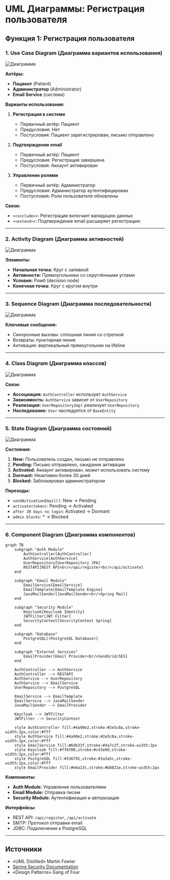 # UML Диаграммы: Регистрация пользователя

## Функция 1: Регистрация пользователя

### 1. Use Case Diagram (Диаграмма вариантов использования)

![Диаграмма](../img/diagrams/uml-registration-1.png)

**Актёры:**
- **Пациент** (Patient)
- **Администратор** (Administrator)
- **Email Service** (система)

**Варианты использования:**
1. **Регистрация в системе**
   - Первичный актёр: Пациент
   - Предусловия: Нет
   - Постусловия: Пациент зарегистрирован, письмо отправлено
   
2. **Подтверждение email**
   - Первичный актёр: Пациент
   - Предусловия: Регистрация завершена
   - Постусловия: Аккаунт активирован
   
3. **Управление ролями**
   - Первичный актёр: Администратор
   - Предусловия: Администратор аутентифицирован
   - Постусловия: Роли пользователя обновлены

**Связи:**
- `<<include>>`: Регистрация включает валидацию данных
- `<<extend>>`: Подтверждение email расширяет регистрацию

---

### 2. Activity Diagram (Диаграмма активностей)

![Диаграмма](../img/diagrams/uml-registration-2.png)

**Элементы:**
- **Начальная точка:** Круг с заливкой
- **Активности:** Прямоугольники со скруглёнными углами
- **Условия:** Ромб (decision node)
- **Конечная точка:** Круг с кругом внутри

---

### 3. Sequence Diagram (Диаграмма последовательности)

![Диаграмма](../img/diagrams/uml-registration-3.png)

**Ключевые сообщения:**
- Синхронные вызовы: сплошная линия со стрелкой
- Возвраты: пунктирная линия
- Активация: вертикальный прямоугольник на lifeline

---

### 4. Class Diagram (Диаграмма классов)

![Диаграмма](../img/diagrams/uml-registration-4.png)

**Связи:**
- **Ассоциация:** `AuthController` использует `AuthService`
- **Зависимость:** `AuthService` зависит от `UserRepository`
- **Реализация:** `UserRepositoryImpl` реализует `UserRepository`
- **Наследование:** `User` наследуется от `BaseEntity`

---

### 5. State Diagram (Диаграмма состояний)

![Диаграмма](../img/diagrams/uml-registration-5.png)

**Состояния:**
1. **New:** Пользователь создан, письмо не отправлено
2. **Pending:** Письмо отправлено, ожидание активации
3. **Activated:** Аккаунт активирован, может использовать систему
4. **Dormant:** Неактивен более 30 дней
5. **Blocked:** Заблокирован администратором

**Переходы:**
- `sendActivationEmail()`: New → Pending
- `activate(token)`: Pending → Activated
- `after 30 days no login`: Activated → Dormant
- `admin blocks`: * → Blocked

---

### 6. Component Diagram (Диаграмма компонентов)

```mermaid
graph TB
    subgraph "Auth Module"
        AuthController[AuthController]
        AuthService[AuthService]
        UserRepository[UserRepository JPA]
        RESTAPI[REST API<br/>/api/register<br/>/api/activate]
    end
    
    subgraph "Email Module"
        EmailService[EmailService]
        EmailTemplate[EmailTemplate Engine]
        JavaMailSender[JavaMailSender<br/>Spring Mail]
    end
    
    subgraph "Security Module"
        Keycloak[Keycloak Identity]
        JWTFilter[JWT Filter]
        SecurityContext[SecurityContext Spring]
    end
    
    subgraph "Database"
        PostgreSQL[(PostgreSQL Database)]
    end
    
    subgraph "External Services"
        EmailProvider[Email Provider<br/>SendGrid/SES]
    end
    
    AuthController --> AuthService
    AuthController --> RESTAPI
    AuthService --> UserRepository
    AuthService --> EmailService
    UserRepository --> PostgreSQL
    
    EmailService --> EmailTemplate
    EmailService --> JavaMailSender
    JavaMailSender --> EmailProvider
    
    Keycloak --> JWTFilter
    JWTFilter --> SecurityContext
    
    style AuthController fill:#4a90e2,stroke:#2e5c8a,stroke-width:2px,color:#fff
    style AuthService fill:#4a90e2,stroke:#2e5c8a,stroke-width:2px,color:#fff
    style EmailService fill:#6db33f,stroke:#4a7c2f,stroke-width:2px
    style Keycloak fill:#ff6f00,stroke:#c43e00,stroke-width:2px,color:#fff
    style PostgreSQL fill:#336791,stroke:#1a3a5c,stroke-width:2px,color:#fff
    style EmailProvider fill:#e6a23c,stroke:#b8821e,stroke-width:2px
```

**Компоненты:**
- **Auth Module:** Управление пользователями
- **Email Module:** Отправка писем
- **Security Module:** Аутентификация и авторизация

**Интерфейсы:**
- REST API: `/api/register`, `/api/activate`
- SMTP: Протокол отправки email
- JDBC: Подключение к PostgreSQL

---

## Источники

- «UML Distilled» Martin Fowler
- [Spring Security Documentation](https://spring.io/projects/spring-security)
- «Design Patterns» Gang of Four

